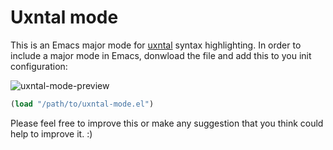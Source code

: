 # Uxntal mode

This is an Emacs major mode for [uxntal](https://wiki.xxiivv.com/site/uxntal.html) syntax highlighting. In order to include a major mode in Emacs, donwload the file and add this to you init configuration:

![uxntal-mode-preview](https://user-images.githubusercontent.com/15270736/137647684-fc4b2b04-dc7d-4143-a570-5645baaabeeb.png)

```lisp
(load "/path/to/uxntal-mode.el") 
```

Please feel free to improve this or make any suggestion that you think could help to improve it. :)
